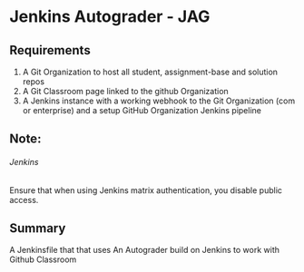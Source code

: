 # Jenkins Autograder - JAG

## Requirements 

1. A Git Organization to host all student, assignment-base and solution repos
2. A Git Classroom page linked to the github Organization
3. A Jenkins instance with a working webhook to the Git Organization (com or enterprise) and a setup GitHub Organization Jenkins pipeline

## Note:

###### Jenkins 
Ensure that when using Jenkins matrix authentication, you disable public access. 

## Summary

A Jenkinsfile that that uses
An Autograder build on Jenkins to work with Github Classroom 
